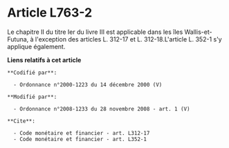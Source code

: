 # Article L763-2

Le chapitre II du titre Ier du livre III est applicable dans les îles Wallis-et-Futuna, à l'exception des articles L. 312-17
et L. 312-18.L'article L. 352-1 s'y applique également.

**Liens relatifs à cet article**

	**Codifié par**:

	  - Ordonnance n°2000-1223 du 14 décembre 2000 (V)

	**Modifié par**:

	  - Ordonnance n°2008-1233 du 28 novembre 2008 - art. 1 (V)

	**Cite**:

	  - Code monétaire et financier - art. L312-17
	  - Code monétaire et financier - art. L352-1
